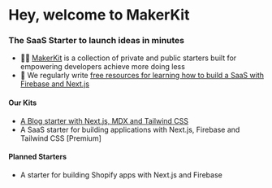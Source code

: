 # Hey, welcome to MakerKit
### The SaaS Starter to launch ideas in minutes

- 🙋‍♀️ [MakerKit](https://makerkit.dev) is a collection of private and public starters built for empowering developers achieve more doing less
- 🍿 We regularly write [free resources for learning how to build a SaaS with Firebase and Next.js](https://makerkit.dev/blog)

#### Our Kits
- [A Blog starter with Next.js, MDX and Tailwind CSS](https://github.com/makerkit/mk-next-blog-kit) 
- A SaaS starter for building applications with Next.js, Firebase and Tailwind CSS [Premium]

#### Planned Starters
- A starter for building Shopify apps with Next.js and Firebase
